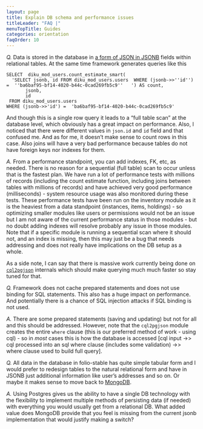 ```yaml
---
layout: page
title: Explain DB schema and performance issues
titleLeader: "FAQ |"
menuTopTitle: Guides
categories: orientation
faqOrder: 10
---
```


*Q.* Data is stored in the database in [a form of JSON in JSONB](https://www.postgresql.org/docs/current/static/datatype-json.html) fields within relational tables. At the same time framework generates queries like this

    SELECT  diku_mod_users.count_estimate_smart(
      'SELECT jsonb, id FROM diku_mod_users.users  WHERE (jsonb->>''id'') =  ''ba6baf95-bf14-4020-b44c-0cad269fb5c9''   ') AS count,  
           jsonb,
           id
     FROM diku_mod_users.users  
    WHERE (jsonb->>'id') =  'ba6baf95-bf14-4020-b44c-0cad269fb5c9'

And though this is a single row query it leads to a “full table scan” at the database level, which obviously has a great impact on performance. Also, I noticed that there were different values in `json.id` and `id` field and that confused me. And as for me, it doesn’t make sense to count rows in this case. Also joins will have a very bad performance because tables do not have foreign keys nor indexes for them.

*A.* From a performance standpoint, you can add indexes, FK, etc, as needed. There is no reason for a sequential (full table) scan to occur unless that is the fastest plan. We have run a lot of performance tests with millions of records (including the count estimate function, including joins between tables with millions of records) and have achieved very good performance (milliseconds) - system resource usage was also monitored during these tests. These performance tests have been run on the inventory module as it is the heaviest from a data standpoint (instances, items, holdings) - so optimizing smaller modules like users or permissions would not be an issue but I am not aware of the current performance status in those modules - but no doubt adding indexes will resolve probably any issue in those modules. Note that if a specific module is running a sequential scan where it should not, and an index is missing, then this may just be a bug that needs addressing and does not really have implications on the DB setup as a whole.

As a side note, I can say that there is massive work currently being done on [`cql2pgjson`](/folio-org/cql2pgjson-java) internals which should make querying much much faster so stay tuned for that.

*Q.* Framework does not cache prepared statements and does not use binding for SQL statements. This also has a huge impact on performance. And potentially there is a chance of SQL injection attacks if SQL binding is not used.

*A.* There are some prepared statements (saving and updating) but not for all and this should be addressed. However, note that the `cql2pgjson` module creates the entire `where` clause (this is our preferred method of work - using cql) - so in _most_ cases this is how the database is accessed [cql input ->> cql processed into an sql where clause (includes some validation) ->> where clause used to build full query].

*Q.* All data in the database in folio-stable has quite simple tabular form and I would prefer to redesign tables to the natural relational form and have in JSONB just additional information like user’s addresses and so on. Or maybe it makes sense to move back to [MongoDB](https://www.mongodb.com/).

*A.* Using Postgres gives us the ability to have a single DB technology with the flexibility to implement multiple methods of persisting data (if needed) with everything you would usually get from a relational DB. What added value does MongoDB provide that you feel is missing from the current jsonb implementation that would justify making a switch?
